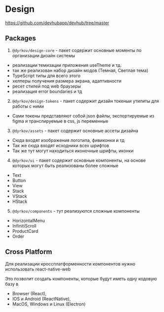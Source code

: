 # Design

https://github.com/devhubapp/devhub/tree/master

## Packages

1. `@dyrkov/design-core` - пакет содержит основные моменты по организации дизайн системы

* реализации темизации приложения useTheme и тд.
* так же реализован набор дизайн модов (Темная, Светлая тема)
* TypeScript типы для всего этого
* хелперы получения размера экрана, адаптивности
* ресет стилей под web браузеры
* реализация error boundaries и тд

2. `@dyrkov/design-tokens` - пакет содержит дизайн токеныи утилиты для работы с ними

* Сами токены представляют собой json файлы, экспортируемые из figma и транслируемые в css, js переменные

3. `@dyrkov/assets` - пакет содержит основные ассеты дизайна

* Сюда входят изображения логотипа, фивиконки и тд
* Так же сюда входят исходники всех шрифтов
* Так же тут могут находиться иконочные шрифты, иконки

4. `@dyrkov/ui` - пакет содержит основные компоненты, на основе которых могут быть реализованы более сложные

* Text
* Button
* View
* Stack
* VStack
* HStack

5. `@dyrkov/components` - тут реализуются сложные компоненты

* HorizontalMenu
* InfinitiScroll
* ProductCard
* Order

## Cross Platform

Для реализации кроссплатформенности компонентов нужно использовать react-native-web

Это позволит создать компоненты, которые будут иметь одну кодовую базу в 
* Browser (React),
* IOS и Android (ReactNative),
* MacOS, Windows и Linux (Electron)
